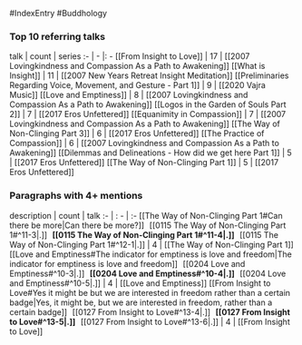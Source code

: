 #IndexEntry #Buddhology

### Top 10 referring talks
talk | count | series
:- | - |: -
[[From Insight to Love]] | 17 | [[2007 Lovingkindness and Compassion As a Path to Awakening]]
[[What is Insight]] | 11 | [[2007 New Years Retreat Insight Meditation]]
[[Preliminaries Regarding Voice, Movement, and Gesture - Part 1]] | 9 | [[2020 Vajra Music]]
[[Love and Emptiness]] | 8 | [[2007 Lovingkindness and Compassion As a Path to Awakening]]
[[Logos in the Garden of Souls Part 2]] | 7 | [[2017 Eros Unfettered]]
[[Equanimity in Compassion]] | 7 | [[2007 Lovingkindness and Compassion As a Path to Awakening]]
[[The Way of Non-Clinging Part 3]] | 6 | [[2017 Eros Unfettered]]
[[The Practice of Compassion]] | 6 | [[2007 Lovingkindness and Compassion As a Path to Awakening]]
[[Dilemmas and Delineations - How did we get here Part 1]] | 5 | [[2017 Eros Unfettered]]
[[The Way of Non-Clinging Part 1]] | 5 | [[2017 Eros Unfettered]]

### Paragraphs with 4+ mentions
description | count | talk
:- | : - | :-
[[The Way of Non-Clinging Part 1#Can there be more\|Can there be more?]] &nbsp;&nbsp;[[0115 The Way of Non-Clinging Part 1#^11-3\|.]] &nbsp; **[[0115 The Way of Non-Clinging Part 1#^11-4\|.]]** &nbsp; [[0115 The Way of Non-Clinging Part 1#^12-1\|.]] | 4 | [[The Way of Non-Clinging Part 1]]
[[Love and Emptiness#The indicator for emptiness is love and freedom\|The indicator for emptiness is love and freedom]] &nbsp;&nbsp;[[0204 Love and Emptiness#^10-3\|.]] &nbsp; **[[0204 Love and Emptiness#^10-4\|.]]** &nbsp; [[0204 Love and Emptiness#^10-5\|.]] | 4 | [[Love and Emptiness]]
[[From Insight to Love#Yes it might be but we are interested in freedom rather than a certain badge\|Yes, it might be, but we are interested in freedom, rather than a certain badge]] &nbsp;&nbsp;[[0127 From Insight to Love#^13-4\|.]] &nbsp; **[[0127 From Insight to Love#^13-5\|.]]** &nbsp; [[0127 From Insight to Love#^13-6\|.]] | 4 | [[From Insight to Love]]


